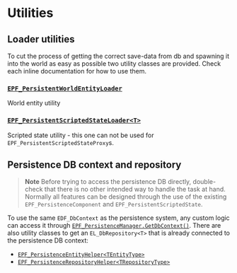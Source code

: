 # Utilities

## Loader utilities
To cut the process of getting the correct save-data from db and spawning it into the world as easy as possible two utility classes are provided. Check each inline documentation for how to use them.

### [`EPF_PersistentWorldEntityLoader`](https://enfusionengine.com/api/redirect?to=enfusion://ScriptEditor/Scripts/Game/EPF_PersistentWorldEntityLoader.c;1)
World entity utility

### [`EPF_PersistentScriptedStateLoader<T>`](https://enfusionengine.com/api/redirect?to=enfusion://ScriptEditor/Scripts/Game/EPF_PersistentScriptedStateLoader.c;1)
Scripted state utility - this one can not be used for `EPF_PersistentScriptedStateProxy`s.

## Persistence DB context and repository
> **Note**
> Before trying to access the persistence DB directly, double-check that there is no other intended way to handle the task at hand.
> Normally all features can be designed through the use of the existing `EPF_PersistenceComponent` and `EPF_PersistentScriptedState`.

To use the same `EDF_DbContext` as the persistence system, any custom logic can access it through [`EPF_PersistenceManager.GetDbContext()`](https://enfusionengine.com/api/redirect?to=enfusion://ScriptEditor/Scripts/Game/EPF_PersistenceManager.c;103).
There are also utility classes to get an `EL_DbRepository<T>` that is already connected to the persistence DB context:
- [`EPF_PersistenceEntityHelper<TEntityType>`](https://enfusionengine.com/api/redirect?to=enfusion://ScriptEditor/Scripts/Game/EPF_PersistenceRepository.c;1)
- [`EPF_PersistenceRepositoryHelper<TRepositoryType>`](https://enfusionengine.com/api/redirect?to=enfusion://ScriptEditor/Scripts/Game/EPF_PersistenceRepository.c;23)
